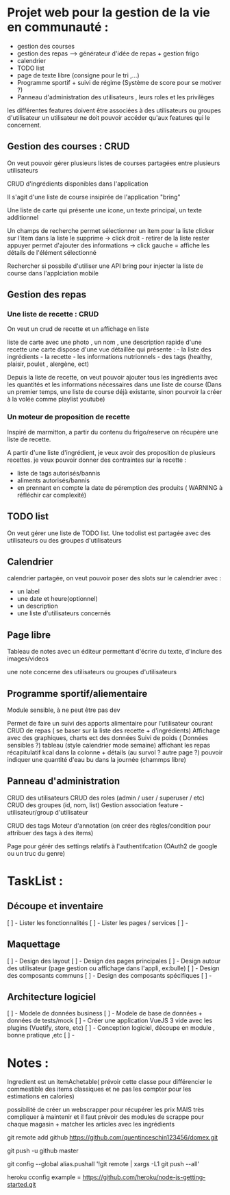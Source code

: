 # Projet web pour la gestion de la vie en communauté : 

 * gestion des courses
 * gestion des repas --> générateur d'idée de repas + gestion frigo
 * calendrier
 * TODO list
 * page de texte libre (consigne pour le tri ,...)
 * Programme sportif + suivi de régime (Système de score pour se motiver ?) 
 * Panneau d'administration des utilisateurs , leurs roles et les privilèges

 les différentes features doivent être associées à des utilisateurs ou groupes d'utilisateur
 un utilisateur ne doit pouvoir accéder qu'aux features qui le concernent.

 ## Gestion des courses : CRUD
On veut pouvoir gérer plusieurs listes de courses partagées entre plusieurs utilisateurs

CRUD d'ingrédients disponibles dans l'application


Il s'agit d'une liste de course insipirée de l'application "bring"

 Une liste de carte qui présente une icone, un texte principal, un texte additionnel

 Un champs de recherche permet sélectionner un item pour la liste
 clicker sur l'item dans la liste le supprime -> click droit - retirer de la liste
 rester appuyer permet d'ajouter des informations -> click gauche = affiche les détails de l'élément sélectionné

Rechercher si possbile d'utiliser une API bring pour injecter la liste de course dans l'applciation
mobile


 ## Gestion des repas 
  
### Une liste de recette : CRUD
On veut un crud de recette et un affichage en liste

liste de carte avec une photo , un nom , une description rapide d'une recette
une carte dispose d'une vue détaillée qui présente :
    - la liste des ingrédients
    - la recette 
    - les informations nutrionnels
    - des tags (healthy, plaisir, poulet , alergène, ect)

Depuis la liste de recette, on veut pouvoir ajouter tous les ingrédients avec les quantités et les informations nécessaires dans une liste de course (Dans un premier temps, une liste de course déjà existante, sinon pourvoir la créer à la volée comme playlist youtube)



### Un moteur de proposition de recette
Inspiré de marmitton, a partir du contenu du frigo/reserve on récupère une liste de recette. 

A partir d'une liste d'ingrédient, je veux avoir des proposition de plusieurs recettes.
je veux pouvoir donner des contraintes sur la recette :
- liste de tags autorisés/bannis
- aliments autorisés/bannis 
- en prennant en compte la date de péremption des produits ( WARNING à réfléchir car complexité)


## TODO list
On veut gérer une liste de TODO list.
Une todolist est partagée avec des utilisateurs ou des groupes d'utilisateurs


## Calendrier
calendrier partagée, on veut pouvoir poser des slots sur le calendrier avec :
- un label
- une date et heure(optionnel)
- un description
- une liste d'utilisateurs concernés

## Page libre
Tableau de notes avec un éditeur permettant d'écrire du texte, d'inclure des images/videos

une note concerne des utilisateurs ou groupes d'utilisateurs

## Programme sportif/aliementaire
Module sensible, à ne peut être pas dev

Permet de faire un suivi des apports alimentaire pour l'utilisateur courant
CRUD de repas ( se baser sur la liste des recette + d'ingrédients)
Affichage avec des graphiques, charts ect des données
Suivi de poids ( Données sensibles ?)
tableau (style calendrier mode semaine) affichant les repas
récapitulatif kcal dans la colonne + détails (au survol ? autre page ?)
pouvoir indiquer une quantité d'eau bu dans la journée (chammps libre)


## Panneau d'administration
CRUD des utilisateurs
CRUD des roles (admin / user / superuser / etc)
CRUD des groupes (id, nom, list<User>)
Gestion association feature - utilisateur/group d'utilisateur

CRUD des tags 
Moteur d'annotation (on créer des règles/condition pour attribuer des tags à des items)

Page pour gérér des settings relatifs à l'authentifcation (OAuth2 de google ou un truc du genre)

# TaskList : 

## Découpe et inventaire
[ ] - Lister les fonctionnalités
[ ] - Lister les pages / services
[ ] - 

## Maquettage
[ ] - Design des layout
[ ] - Design des pages principales
[ ] - Design autour des utilisateur (page gestion ou affichage dans l'appli, ex:bulle)
[ ] - Design des composants communs
[ ] - Design des composants spécifiques
[ ] - 

## Architecture logiciel
[ ] - Modele de données business
[ ] - Modele de base de données + données de tests/mock
[ ] - Créer une application VueJS 3 vide avec les plugins (Vuetify, store, etc) 
[ ] - Conception logiciel, découpe en module , bonne pratique ,etc
[ ] - 


# Notes :

Ingredient est un itemAchetable( prévoir cette classe pour différencier le commestible des items classiques et ne pas les compter pour les estimations en calories)

possibilité de créer un webscrapper pour récupérer les prix MAIS très compliquer à maintenir
et il faut prévoir des modules de scrappe pour chaque magasin + matcher les 
articles avec les ingrédients



  git remote add github https://github.com/quentinceschin123456/domex.git
   
   
   git push -u github master
   
   
   git config --global alias.pushall '!git remote | xargs -L1 git push --all'


heroku cconfig example = https://github.com/heroku/node-js-getting-started.git